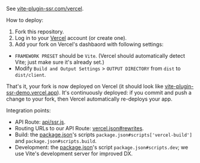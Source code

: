 See [vite-plugin-ssr.com/vercel](https://vite-plugin-ssr.com/vercel).

How to deploy:
 1. Fork this repository.
 1. Log in to your [Vercel](https://vercel.com/) account (or create one).
 1. Add your fork on Vercel's dashbaord with following settings:
   - `FRAMEWORK PRESET` should be `Vite`. (Vercel should automatically detect Vite; just make sure it's already set.)
   - Modify `Build and Output Settings` > `OUTPUT DIRECTORY` from `dist` to `dist/client`.

That's it, your fork is now deployed on Vercel (it should look like [vite-plugin-ssr-demo.vercel.app](https://vite-plugin-ssr-demo.vercel.app)). It's continuously deployed: if you commit and push a change to your fork, then Vercel automatically re-deploys your app.

Integration points:
 - API Route: [api/ssr.js](api/ssr.js).
 - Routing URLs to our API Route: [vercel.json#rewrites](vercel.json).
 - Build: the [package.json](package.json)'s scripts `package.json#scripts['vercel-build']` and `package.json#scripts.build`.
 - Development: the [package.json](package.json)'s script `package.json#scripts.dev`; we use Vite's development server for improved DX.
